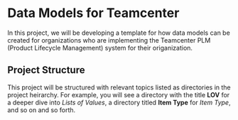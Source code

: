 # Data Models for Teamcenter 
In this project, we will be developing a template for how data models can be created for organizations who are 
implementing the Teamcenter PLM (Product Lifecycle Management) system for their origanization.

## Project Structure
This project will be structured with relevant topics listed as directories in the project heirarchy. For example, you 
will see a directory with the title **LOV** for a deeper dive into *Lists of Values*, a directory titled **Item 
Type** for *Item Type*, and so on and so forth. 
